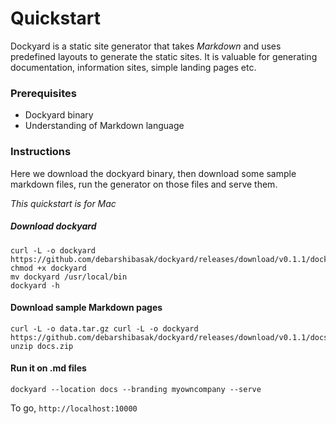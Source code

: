 # Quickstart

Dockyard is a static site generator that takes *Markdown* and uses predefined layouts to generate the static sites.
It is valuable for generating documentation, information sites, simple landing pages etc.

### Prerequisites

- Dockyard binary
- Understanding of Markdown language

### Instructions

Here we download the dockyard binary, then download some sample markdown files, run the generator on those files and serve them. 

*This quickstart is for Mac*

##### Download dockyard

```$xslt
curl -L -o dockyard https://github.com/debarshibasak/dockyard/releases/download/v0.1.1/dockyard
chmod +x dockyard
mv dockyard /usr/local/bin
dockyard -h
```

#### Download sample Markdown pages

```
curl -L -o data.tar.gz curl -L -o dockyard https://github.com/debarshibasak/dockyard/releases/download/v0.1.1/docs.tar.gz
unzip docs.zip
```

#### Run it on .md files

```$xslt
dockyard --location docs --branding myowncompany --serve
```

To go, `http://localhost:10000`
